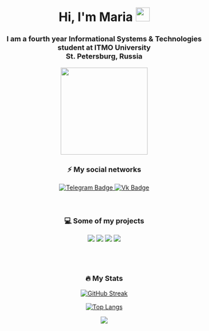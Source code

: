 <h1 align="center">Hi, I'm Maria
<img src="https://github.com/blackcater/blackcater/raw/main/images/Hi.gif" height="32" width="32"/></h1>
<h3 align="center">I am a fourth year Informational Systems & Technologies student at ITMO University <br> St. Petersburg, Russia</h4>

<div id="header" align="center">
  <img src="https://media.giphy.com/media/QuDgW7dXQfCZiWVXD4/giphy.gif" width="200"/>
  
 
  <h3>⚡ My social networks</h3>
  
  <div id="badges">
    <a href="https://t.me/mairianet">
     <img src="https://img.shields.io/badge/Telegram-blue?style=for-the-badge&logo=Telegram&logoColor=white" alt="Telegram Badge"/>
    </a>
    <a href="https://vk.com/mairianet">
      <img src="https://img.shields.io/badge/Vk-blue?style=for-the-badge&logo=Vk&logoColor=white" alt="Vk Badge"/>
    </a>
  </div>
  
</div>
<br>
<br>
<div align="center">
  <h3>💻 Some of my projects</h3>

[![](https://github-readme-stats.vercel.app/api/pin/?username=MairianeT&repo=ITMO-IS-tech-4-sem&show_icons=true&theme=dark )](https://github.com/MairianeT/ITMO-IS-tech-4-sem)
[![](https://github-readme-stats.vercel.app/api/pin/?username=MairianeT&repo=ITMO-IS-oop-3-sem&show_icons=true&theme=dark )](https://github.com/MairianeT/ITMO-IS-oop-3-sem)
[![](https://github-readme-stats.vercel.app/api/pin/?username=MairianeT&repo=VolZenit-Web&show_icons=true&theme=dark )](https://github.com/MairianeT/VolZenit-Web)
[![](https://github-readme-stats.vercel.app/api/pin/?username=MairianeT&repo=ITMO-IS-programming-2-sem&show_icons=true&theme=dark )](https://github.com/MairianeT/ITMO-IS-programming-2-sem)
 
</div>
<br>
<br>
<div align="center">
  <h3>🔥 My Stats</h3>

[![GitHub Streak](http://github-readme-streak-stats.herokuapp.com?user=MairianeT&theme=dark)](https://git.io/streak-stats)

[![Top Langs](https://github-readme-stats.vercel.app/api/top-langs/?username=MairianeT&layout=compact&theme=vision-friendly-dark)](https://github.com/anuraghazra/github-readme-stats)

![](https://github-readme-stats.vercel.app/api?username=MairianeT&show_icons=true&theme=dark)
</div>
